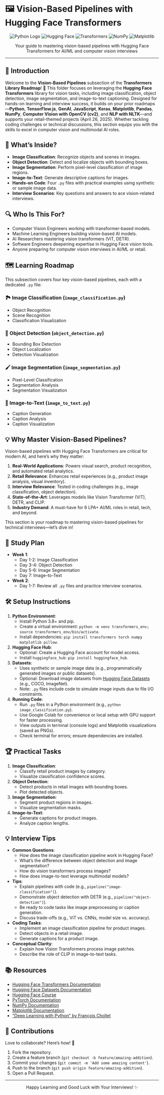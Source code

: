 # 🖼️ Vision-Based Pipelines with Hugging Face Transformers

<div align="center">
  <img src="https://img.shields.io/badge/Python-3776AB?style=for-the-badge&logo=python&logoColor=white" alt="Python Logo" />
  <img src="https://img.shields.io/badge/Hugging_Face-FDE725?style=for-the-badge&logo=huggingface&logoColor=black" alt="Hugging Face" />
  <img src="https://img.shields.io/badge/Transformers-FF6F00?style=for-the-badge&logo=transformers&logoColor=white" alt="Transformers" />
  <img src="https://img.shields.io/badge/NumPy-013243?style=for-the-badge&logo=numpy&logoColor=white" alt="NumPy" />
  <img src="https://img.shields.io/badge/Matplotlib-11557C?style=for-the-badge&logo=matplotlib&logoColor=white" alt="Matplotlib" />
</div>
<p align="center">Your guide to mastering vision-based pipelines with Hugging Face Transformers for AI/ML and computer vision interviews</p>

---

## 📖 Introduction

Welcome to the **Vision-Based Pipelines** subsection of the **Transformers Library Roadmap**! 🚀 This folder focuses on leveraging the **Hugging Face Transformers** library for vision tasks, including image classification, object detection, image segmentation, and image-to-text captioning. Designed for hands-on learning and interview success, it builds on your prior roadmaps—**Python**, **TensorFlow.js**, **GenAI**, **JavaScript**, **Keras**, **Matplotlib**, **Pandas**, **NumPy**, **Computer Vision with OpenCV (cv2)**, and **NLP with NLTK**—and supports your retail-themed projects (April 26, 2025). Whether tackling coding challenges or technical discussions, this section equips you with the skills to excel in computer vision and multimodal AI roles.

## 🌟 What’s Inside?

- **Image Classification**: Recognize objects and scenes in images.
- **Object Detection**: Detect and localize objects with bounding boxes.
- **Image Segmentation**: Perform pixel-level classification of image regions.
- **Image-to-Text**: Generate descriptive captions for images.
- **Hands-on Code**: Four `.py` files with practical examples using synthetic or sample image data.
- **Interview Scenarios**: Key questions and answers to ace vision-related interviews.

## 🔍 Who Is This For?

- Computer Vision Engineers working with transformer-based models.
- Machine Learning Engineers building vision-based AI models.
- AI Researchers mastering vision transformers (ViT, DETR).
- Software Engineers deepening expertise in Hugging Face vision tools.
- Anyone preparing for computer vision interviews in AI/ML or retail.

## 🗺️ Learning Roadmap

This subsection covers four key vision-based pipelines, each with a dedicated `.py` file:

### 🏞️ Image Classification (`image_classification.py`)
- Object Recognition
- Scene Recognition
- Classification Visualization

### 📍 Object Detection (`object_detection.py`)
- Bounding Box Detection
- Object Localization
- Detection Visualization

### 🖌️ Image Segmentation (`image_segmentation.py`)
- Pixel-Level Classification
- Segmentation Analysis
- Segmentation Visualization

### 📜 Image-to-Text (`image_to_text.py`)
- Caption Generation
- Caption Analysis
- Caption Visualization

## 💡 Why Master Vision-Based Pipelines?

Vision-based pipelines with Hugging Face Transformers are critical for modern AI, and here’s why they matter:
1. **Real-World Applications**: Powers visual search, product recognition, and automated retail analytics.
2. **Retail Relevance**: Enhances retail experiences (e.g., product image analysis, visual inventory).
3. **Interview Relevance**: Tested in coding challenges (e.g., image classification, object detection).
4. **State-of-the-Art**: Leverages models like Vision Transformer (ViT), DETR, and CLIP.
5. **Industry Demand**: A must-have for 6 LPA+ AI/ML roles in retail, tech, and beyond.

This section is your roadmap to mastering vision-based pipelines for technical interviews—let’s dive in!

## 📆 Study Plan

- **Week 1**:
  - Day 1-2: Image Classification
  - Day 3-4: Object Detection
  - Day 5-6: Image Segmentation
  - Day 7: Image-to-Text
- **Week 2**:
  - Day 1-7: Review all `.py` files and practice interview scenarios.

## 🛠️ Setup Instructions

1. **Python Environment**:
   - Install Python 3.8+ and pip.
   - Create a virtual environment: `python -m venv transformers_env; source transformers_env/bin/activate`.
   - Install dependencies: `pip install transformers torch numpy matplotlib pillow`.
2. **Hugging Face Hub**:
   - Optional: Create a Hugging Face account for model access.
   - Install `huggingface_hub`: `pip install huggingface_hub`.
3. **Datasets**:
   - Uses synthetic or sample image data (e.g., programmatically generated images or public datasets).
   - Optional: Download image datasets from [Hugging Face Datasets](https://huggingface.co/datasets) (e.g., COCO, ImageNet).
   - Note: `.py` files include code to simulate image inputs due to file I/O constraints.
4. **Running Code**:
   - Run `.py` files in a Python environment (e.g., `python image_classification.py`).
   - Use Google Colab for convenience or local setup with GPU support for faster processing.
   - View outputs in terminal (console logs) and Matplotlib visualizations (saved as PNGs).
   - Check terminal for errors; ensure dependencies are installed.

## 🏆 Practical Tasks

1. **Image Classification**:
   - Classify retail product images by category.
   - Visualize classification confidence scores.
2. **Object Detection**:
   - Detect products in retail images with bounding boxes.
   - Plot detected objects.
3. **Image Segmentation**:
   - Segment product regions in images.
   - Visualize segmentation masks.
4. **Image-to-Text**:
   - Generate captions for product images.
   - Analyze caption lengths.

## 💡 Interview Tips

- **Common Questions**:
  - How does the image classification pipeline work in Hugging Face?
  - What’s the difference between object detection and image segmentation?
  - How do vision transformers process images?
  - How does image-to-text leverage multimodal models?
- **Tips**:
  - Explain pipelines with code (e.g., `pipeline("image-classification")`).
  - Demonstrate object detection with DETR (e.g., `pipeline("object-detection")`).
  - Be ready to code tasks like image preprocessing or caption generation.
  - Discuss trade-offs (e.g., ViT vs. CNNs, model size vs. accuracy).
- **Coding Tasks**:
  - Implement an image classification pipeline for product images.
  - Detect objects in a retail image.
  - Generate captions for a product image.
- **Conceptual Clarity**:
  - Explain how Vision Transformers process image patches.
  - Describe the role of CLIP in image-to-text tasks.

## 📚 Resources

- [Hugging Face Transformers Documentation](https://huggingface.co/docs/transformers/)
- [Hugging Face Datasets Documentation](https://huggingface.co/docs/datasets/)
- [Hugging Face Course](https://huggingface.co/course)
- [PyTorch Documentation](https://pytorch.org/)
- [NumPy Documentation](https://numpy.org/doc/)
- [Matplotlib Documentation](https://matplotlib.org/stable/contents.html)
- [“Deep Learning with Python” by François Chollet](https://www.manning.com/books/deep-learning-with-python)

## 🤝 Contributions

Love to collaborate? Here’s how! 🌟
1. Fork the repository.
2. Create a feature branch (`git checkout -b feature/amazing-addition`).
3. Commit your changes (`git commit -m 'Add some amazing content'`).
4. Push to the branch (`git push origin feature/amazing-addition`).
5. Open a Pull Request.

---

<div align="center">
  <p>Happy Learning and Good Luck with Your Interviews! ✨</p>
</div>